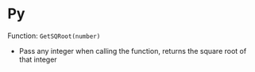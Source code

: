 # Py

Function: `GetSQRoot(number)`

* Pass any integer when calling the function, returns the square root of that integer

